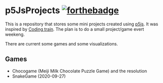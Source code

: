 # p5JsProjects [![forthebadge](https://forthebadge.com/images/badges/check-it-out.svg)](https://forthebadge.com)

This is a repository that stores some mini projects created using [p5js](https://p5js.org/). It was inspired by [Coding train](https://thecodingtrain.com/). The plan is to do a small project/game evert weekeng.

There are current some games and some visualizations.

## Games

- Chocogame (Meiji Milk Chocolate Puzzle Game) and the resolution
- SnakeGame (2020-09-27)